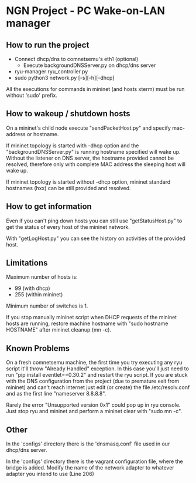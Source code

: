 # NGN Project - PC Wake-on-LAN manager
## How to run the project ##
- Connect dhcp/dns to comnetsemu's eth1 (optional)
  - Execute backgroundDNSServer.py on dhcp/dns server
- ryu-manager ryu_controller.py
- sudo python3 network.py [-s][-h][-dhcp]

All the executions for commands in mininet (and hosts xterm) must be run without 'sudo' prefix.


## How to wakeup / shutdown hosts ##
On a mininet's child node execute "sendPacketHost.py" and specify mac-address or hostname.

If mininet topology is started with -dhcp option and the "backgroundDNSServer.py" is running hostname specified will wake up.
Without the listener on DNS server, the hostname provided cannot be resolved, therefore only with complete MAC address
the sleeping host will wake up.

If mininet topology is started without -dhcp option, mininet standard hostnames (hxx) can be still provided and resolved.

## How to get information ##
Even if you can't ping down hosts you can still use "getStatusHost.py" to get the status of every host of the mininet network.

With "getLogHost.py" you can see the history on activities of the provided host.


## Limitations ##
Maximum number of hosts is:
- 99 (with dhcp)
- 255 (within mininet)

Minimum number of switches is 1.

If you stop manually mininet script when DHCP requests of the mininet hosts are running,
restore machine hostname with "sudo hostname HOSTNAME" after mininet cleanup (mn -c).


## Known Problems ##
On a fresh comnetsemu machine, the first time you try executing any ryu script it'll throw "Already Handled" exception. In this case you'll just need to run "pip install eventlet==0.30.2" and restart the ryu script. If you are stuck with the DNS configuration from the project (due to premature exit from mininet) and can't reach internet just edit (or create) the file /etc/resolv.conf and as the first line "nameserver 8.8.8.8".

Rarely the error "Unsupported version 0x1" could pop up in ryu console. Just stop ryu and mininet and perform a mininet clear with "sudo mn -c".

## Other ##
In the 'configs' directory there is the 'dnsmasq.conf' file used in our dhcp/dns server.

In the 'configs' directory there is the vagrant configuration file, where the bridge is added. Modify the name of the network adapter to whatever adapter you intend to use (Line 206)
